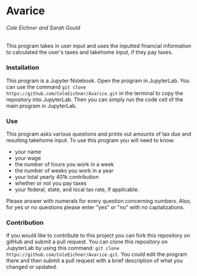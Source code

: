 # Avarice
###### Cole Eichner and Sarah Gould


This program takes in user input and uses the inputted financial information to calculated the user's taxes and takehome input, if they pay taxes.

### Installation

This program is a Jupyter Notebook. Open the program in JupyterLab. You can use the command `git clone 
https://github.com/ColeEichner/Avarice.git` in the terminal to copy the repository into JupyterLab. Then you can simply run the code cell of the main program in JupyterLab.

### Use

This program asks various questions and prints out amounts of tax due and resulting takehome input. To use this program you will need to know:
* your name
* your wage
* the number of hours you work in a week
* the number of weeks you work in a year
* your total yearly 401k contribution
* whether or not you pay taxes
* your federal, state, and local tax rate, if applicable.

Please answer with numerals for every question concerning numbers. Also, for yes or no questions please enter "yes" or "no" with no captalizations.

### Contribution

If you would like to contribute to this project you can fork this repository on gitHub and submit a pull request. You can clone this repository on JupyterLab by using this command: 
`git clone https://github.com/ColeEichner/Avarice.git`. You could edit the program there and then submit a pull request with a brief description of what you changed or updated.

